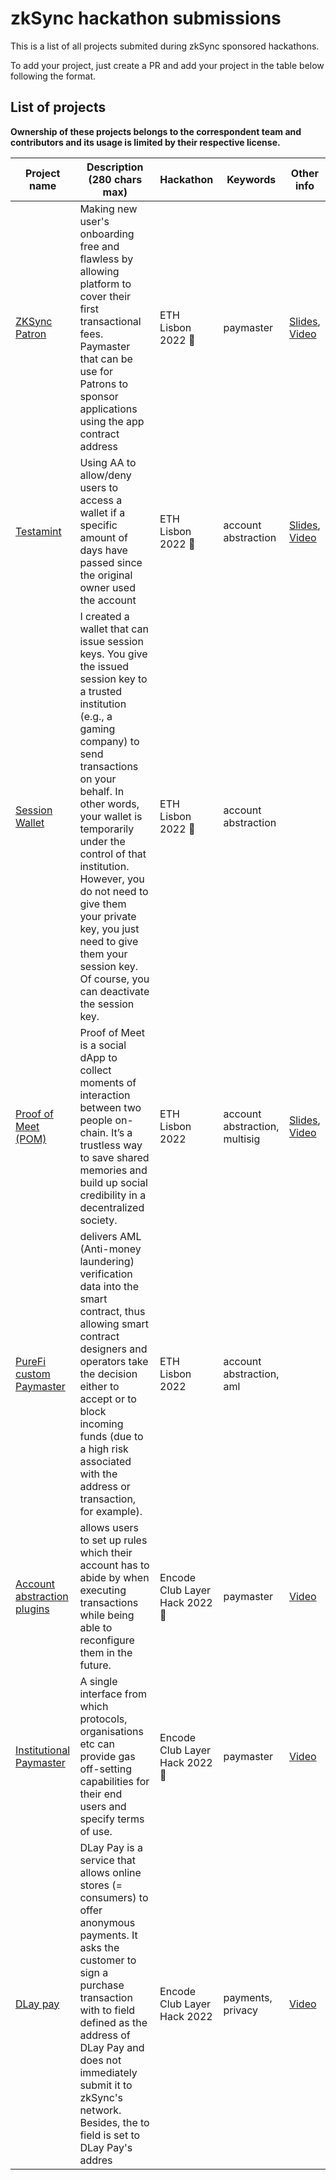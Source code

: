 # zkSync hackathon submissions

This is a list of all projects submited during zkSync sponsored hackathons.

To add your project, just create a PR and add your project in the table below following the format.



## List of projects

**Ownership of these projects belongs to the correspondent team and contributors and its usage is limited by their respective license.**


| Project name  | Description (280 chars max)      | Hackathon    | Keywords                       | Other info |
| ------------------------------------------------ | --------------------------------------------------------------------------------------------------------------------------------------------------------------------------------------------------------- | ------------ | ------------------------------ | ------------------------------------------------------------------------------------------------------------------------------------------------------------------- |
| [ZKSync Patron](https://github.com/pycckuu/zk-onboarding-service) | Making new user's onboarding free and flawless by allowing platform to cover their first transactional fees. Paymaster that can be use for Patrons to sponsor applications using the app contract address |ETH Lisbon 2022 🥇 | paymaster | [Slides](https://docs.google.com/presentation/d/1V9PC0Q7O4xqM1YCN0C5m_ic3JBXsvfQe4C2tlQ0c718), [Video](https://www.loom.com/share/a0be318076d644a6ab2bf12cb76ca074) |
| [Testamint](https://github.com/joaoferreiro/Web3Testament) | Using AA to allow/deny users to access a wallet if a specific amount of days have passed since the original owner used the account | ETH Lisbon 2022 🥇 | account abstraction | [Slides](https://docs.google.com/presentation/d/18o1Ctz9G2MbwqAgNVbCzqBD8q8Jbo2FX3KBK5BQTiHo/edit?usp=sharing), [Video](https://www.youtube.com/watch?v=p6L8OAakbDg) |
| [Session Wallet](https://github.com/matter-labs/ETHLisbon-2022-hackathon/tree/main/submissions/session-wallet) | I created a wallet that can issue session keys. You give the issued session key to a trusted institution (e.g., a gaming company) to send transactions on your behalf. In other words, your wallet is temporarily under the control of that institution. However, you do not need to give them your private key, you just need to give them your session key. Of course, you can deactivate the session key. | ETH Lisbon 2022 🥇 | account abstraction |  |
| [Proof of Meet (POM)](https://github.com/fibo/pom-eth-lisbon) | Proof of Meet is a social dApp to collect moments of interaction between two people on-chain. It’s a trustless way to save shared memories and build up social credibility in a decentralized society. | ETH Lisbon 2022 |  account abstraction, multisig | [Slides](https://docs.google.com/presentation/d/1brgiwN41w47rtD7tvLd2Au3-Mq0bZHg5e15EDSMg_z0/edit?usp=sharing), [Video](https://www.youtube.com/watch?v=iiVoe7I9BJw) |
| [PureFi custom Paymaster](https://github.com/matter-labs/ETHLisbon-2022-hackathon/tree/main/submissions/PureFiPaymaster) | delivers AML (Anti-money laundering) verification data into the smart contract, thus allowing smart contract designers and operators take the decision either to accept or to block incoming funds (due to a high risk associated with the address or transaction, for example). | ETH Lisbon 2022 | account abstraction, aml |  |  |
| [Account abstraction plugins](https://github.com/0x3327/layerhack_2022) | allows users to set up rules which their account has to abide by when executing transactions while being able to reconfigure them in the future.  |  Encode Club Layer Hack 2022 🥇 | paymaster | [Video](https://www.youtube.com/watch?v=FNWH2i9Q31E) |
| [Institutional Paymaster](https://github.com/peteruche21/inst-paymaster) | A single interface from which protocols, organisations etc can provide gas off-setting capabilities for their end users and specify terms of use. |  Encode Club Layer Hack 2022 🥇 | paymaster | [Video](https://www.youtube.com/watch?v=xE0ggVRIeJU) |
|[DLay pay](https://github.com/ootsun/dlay-pay-server) | DLay Pay is a service that allows online stores (= consumers) to offer anonymous payments. It asks the customer to sign a purchase transaction with to field defined as the address of DLay Pay and does not immediately submit it to zkSync's network. Besides, the to field is set to DLay Pay's addres | Encode Club Layer Hack 2022 | payments, privacy | [Video](https://www.youtube.com/watch?v=b9eePPSyHdE) |

